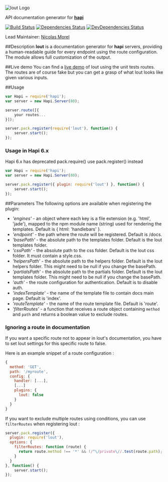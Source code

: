 ![lout Logo](https://raw.github.com/hapijs/lout/master/images/lout.png)

API documentation generator for [**hapi**](https://github.com/hapijs/hapi)

[![Build Status](https://secure.travis-ci.org/hapijs/lout.png)](http://travis-ci.org/hapijs/lout)
[![Dependencies Status](https://david-dm.org/hapijs/lout.png)](https://david-dm.org/hapijs/lout)
[![DevDependencies Status](https://david-dm.org/hapijs/lout/dev-status.png)](https://david-dm.org/hapijs/lout#info=devDependencies)

Lead Maintainer: [Nicolas Morel](https://github.com/Marsup)

##Description
**lout** is a documentation generator for **hapi** servers, providing a human-readable guide for every endpoint
using the route configuration. The module allows full customization of the output.

##Live demo
You can find a [live demo](http://lout.herokuapp.com/) of lout using the unit tests routes.
The routes are of course fake but you can get a grasp of what lout looks like given various inputs.

##Usage

```javascript
var Hapi = require('hapi');
var server = new Hapi.Server(80);

server.route([{
    your routes...
}]);

server.pack.register(require('lout'), function() {
    server.start();
});

```

### Usage in Hapi 6.x

Hapi 6.x has deprecated pack.require() use pack.register() instead

```javascript
var Hapi = require('hapi');
var server = new Hapi.Server(80);

server.pack.register({ plugin: require('lout') }, function() {
    server.start();
});
```

##Parameters
The following options are available when registering the plugin:
- _'engines'_ - an object where each key is a file extension (e.g. 'html', 'jade'), mapped to the npm module name (string) used for rendering the templates.  Default is { html: 'handlebars' }.
- _'endpoint'_ - the path where the route will be registered.  Default is /docs.
- _'basePath'_ - the absolute path to the templates folder.  Default is the lout templates folder.
- _'cssPath'_ - the absolute path to the css folder.  Default is the lout css folder. It must contain a style.css.
- _'helpersPath'_ - the absolute path to the helpers folder.  Default is the lout helpers folder. This might need to be null if you change the basePath.
- _'partialsPath'_ - the absolute path to the partials folder.  Default is the lout templates folder. This might need to be null if you change the basePath.
- _'auth'_ - the route configuration for authentication.  Default is to disable auth.
- _'indexTemplate'_ - the name of the template file to contain docs main page.  Default is 'index'.
- _'routeTemplate'_ - the name of the route template file.  Default is 'route'.
- _'filterRoutes'_ - a function that receives a route object containing `method` and `path` and returns a boolean value to exclude routes.

### Ignoring a route in documentation

If you want a specific route not to appear in lout's documentation, you have to set lout settings for this specific route to false.

Here is an example snippet of a route configuration :

```js
{
  method: 'GET',
  path: '/myroute',
  config: {
    handler: [...],
    [...]
    plugins: {
      lout: false
    }
  }
}

```

If you want to exclude multiple routes using conditions, you can use `filterRoutes` when registering lout :
```js
server.pack.register({
  plugin: require('lout'),
  options: {
    filterRoutes: function (route) {
      return route.method !== '*' && !/^\/private\//.test(route.path);
    }
  }
}, function() {
    server.start();
});
```
